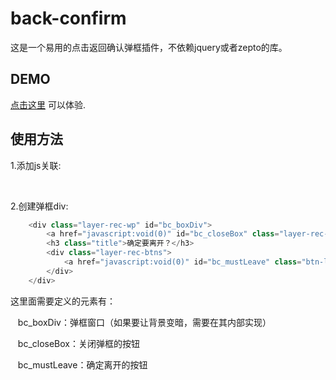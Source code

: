 # back-confirm

这是一个易用的点击返回确认弹框插件，不依赖jquery或者zepto的库。


## DEMO 
 [点击这里](https://derekchou.com/lab/back-firm/index.html) 可以体验.

## 使用方法

1.添加js关联:

    <script type="text/javascript" src="back-confirm.js"></script>

2.创建弹框div:
```javascript
	<div class="layer-rec-wp" id="bc_boxDiv">
		<a href="javascript:void(0)" id="bc_closeBox" class="layer-rec-close"></a>
		<h3 class="title">确定要离开？</h3>
		<div class="layer-rec-btns">
			<a href="javascript:void(0)" id="bc_mustLeave" class="btn-leave">仍要离开</a>
		</div>
	</div>
```

这里面需要定义的元素有：

    bc_boxDiv：弹框窗口（如果要让背景变暗，需要在其内部实现）
    
    bc_closeBox：关闭弹框的按钮
    
    bc_mustLeave：确定离开的按钮

